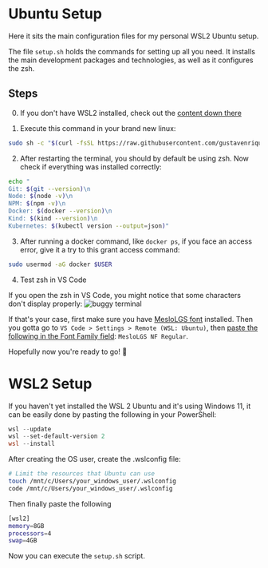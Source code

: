 # Ubuntu Setup

Here it sits the main configuration files for my personal WSL2 Ubuntu setup.

The file ``setup.sh`` holds the commands for setting up all you need. It installs the main development packages and technologies, as well as it configures the zsh.

## Steps

0. If you don't have WSL2 installed, check out the [content down there](#wsl2-setup)

1. Execute this command in your brand new linux:
```bash
sudo sh -c "$(curl -fsSL https://raw.githubusercontent.com/gustavenrique/ubuntu-setup/main/setup.sh)"
```

2. After restarting the terminal, you should by default be using zsh. Now check if everything was installed correctly:
```bash
echo "
Git: $(git --version)\n
Node: $(node -v)\n
NPM: $(npm -v)\n
Docker: $(docker --version)\n
Kind: $(kind --version)\n
Kubernetes: $(kubectl version --output=json)"
```

3. After running a docker command, like ``docker ps``, if you face an access error, give it a try to this grant access command:
```bash
sudo usermod -aG docker $USER
```

4. Test zsh in VS Code

If you open the zsh in VS Code, you might notice that some characters don't display properly:
![buggy terminal]()

If that's your case, first make sure you have [MesloLGS font](https://github.com/romkatv/powerlevel10k#manual-font-installation) installed. Then you gotta go to ``VS Code > Settings > Remote (WSL: Ubuntu)``, then [paste the following in the Font Family field](https://youngstone89.medium.com/how-to-change-font-for-terminal-in-visual-studio-code-c3305fe6d4c2#:~:text=Press%20command%20%2B%20shift%20%2B%20P%20in,json%E2%80%9D%20and%20open%20it.&text=Here%2C%20you've%20got%20to,personal%20shell%20editor%20like%20iTerm.): ``MesloLGS NF Regular``.

Hopefully now you're ready to go! 🥳

# WSL2 Setup

If you haven't yet installed the WSL 2 Ubuntu and it's using Windows 11, it can be easily done by pasting the following in your PowerShell:
```powershell
wsl --update
wsl --set-default-version 2
wsl --install
```

After creating the OS user, create the .wslconfig file:
```bash
# Limit the resources that Ubuntu can use
touch /mnt/c/Users/your_windows_user/.wslconfig
code /mnt/c/Users/your_windows_user/.wslconfig
```

Then finally paste the following
```bash
[wsl2]
memory=8GB
processors=4
swap=4GB
```

Now you can execute the ``setup.sh`` script.